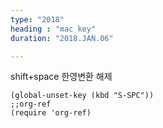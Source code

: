 ```yaml
---
type: "2018"
heading : "mac key"
duration: "2018.JAN.06"

---
```


shift+space 한영변환 해제


	(global-unset-key (kbd "S-SPC"))
	;;org-ref
	(require 'org-ref)

